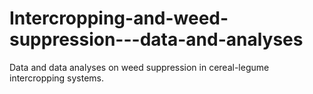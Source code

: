 # Intercropping-and-weed-suppression---data-and-analyses
Data and data analyses on weed suppression in cereal-legume intercropping systems.
